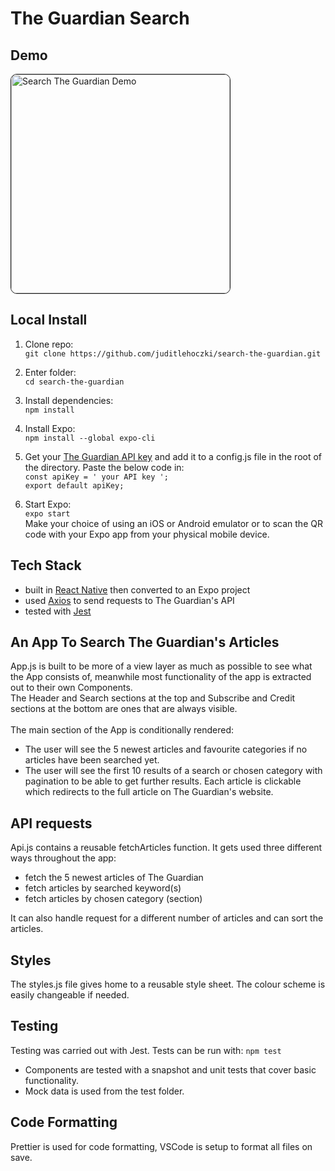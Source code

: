 # The Guardian Search

## Demo

<img border="1" style="border-radius:10px;" alt="Search The Guardian Demo" src="./img/search-the-guardian.gif" width="350">

## Local Install

1. Clone repo:<br>`git clone https://github.com/juditlehoczki/search-the-guardian.git`
2. Enter folder:<br>`cd search-the-guardian`
3. Install dependencies:<br>`npm install`
4. Install Expo:<br>`npm install --global expo-cli`
5. Get your [The Guardian API key](https://open-platform.theguardian.com/access/) and add it to a config.js file in the root of the directory. Paste the below code in:<br>
   `const apiKey = ' your API key ';`<br>
   `export default apiKey;`

6. Start Expo:<br>`expo start`<br>Make your choice of using an iOS or Android emulator or to scan the QR code with your Expo app from your physical mobile device.

## Tech Stack

- built in [React Native](https://reactnative.dev/) then converted to an Expo project
- used [Axios](https://www.npmjs.com/package/axios) to send requests to The Guardian's API
- tested with [Jest](https://jestjs.io/)

## An App To Search The Guardian's Articles

App.js is built to be more of a view layer as much as possible to see what the App consists of, meanwhile most functionality of the app is extracted out to their own Components.<br>
The Header and Search sections at the top and Subscribe and Credit sections at the bottom are ones that are always visible.<br><br>
The main section of the App is conditionally rendered:

- The user will see the 5 newest articles and favourite categories if no articles have been searched yet.
- The user will see the first 10 results of a search or chosen category with pagination to be able to get further results.
  Each article is clickable which redirects to the full article on The Guardian's website.

## API requests

Api.js contains a reusable fetchArticles function. It gets used three different ways throughout the app:

- fetch the 5 newest articles of The Guardian
- fetch articles by searched keyword(s)
- fetch articles by chosen category (section)

It can also handle request for a different number of articles and can sort the articles.

## Styles

The styles.js file gives home to a reusable style sheet. The colour scheme is easily changeable if needed.

## Testing

Testing was carried out with Jest.
Tests can be run with: `npm test`

- Components are tested with a snapshot and unit tests that cover basic functionality.
- Mock data is used from the test folder.

## Code Formatting

Prettier is used for code formatting, VSCode is setup to format all files on save.
